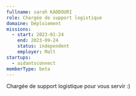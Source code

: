 ```yaml
---
fullname: sarah KADDOURI
role: Chargée de support logistique
domaine: Déploiement
missions:
  - start: 2023-01-24
    end: 2023-09-24
    status: independent
    employer: Malt
startups:
  - aidantsconnect
memberType: beta
---
```


Chargée de support logistique pour vous servir :)
